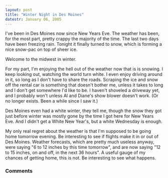 ```yaml
---
layout: post
title: "Winter Night in Des Moines"
datestr: January 06, 2005
---
```


I've been in Des Moines now since New Years Eve.  The weather has been, for the most part, pretty crappy the majority of the time.  The last two days have been freezing rain.  Tonight it finally turned to snow, which is forming a nice snow-pac on top of sheer ice.

Welcome to the midwest in winter.

 For my part, I'm enjoying the hell out of the weather now that is is snowing.  I keep looking out, watching the world turn white.  I even enjoy driving around in it, so long as I don't have to share the roads.  Scraping the ice and snow off the rental car is something that doesn't bother me, unless it takes to long and I don't get somewhere I'd like to be.  I haven't shoveled a driveway yet, and I probably won't unless Al and Diane's show blower doesn't work.  (Or no longer exists.  Been a while since I saw it.)

Des Moines even had a white winter, they tell me, though the snow they got just before winter was mostly gone by the time I got here for New Years Eve.  And I didn't get a White New Year's, but a white Wednesday is enough.

My only real regret about the weather is that I'm supposed to be going home tomorrow evening.  Be interesting to see if flights make it in or out of Des Moines.  Weather forecasts, which are pretty much useless anyway, were saying "6 to 12 inches by this time tomorrow", and are now saying "12 to 15 inches, on and off, in the next 36 hours".  A useful gauge of my chances of getting home, this is not.  Be interesting to see what happens.

### Comments
